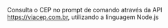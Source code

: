 Consulta o CEP no prompt de comando através da API https://viacep.com.br, utilizando a linguagem Node.js
